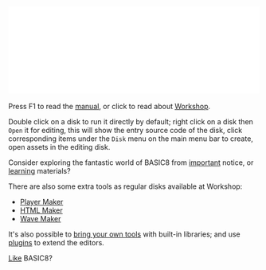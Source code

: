 ![](imgs/welcome.png)

Press F1 to read the [manual](manual), or click to read about [Workshop](workshop).

Double click on a disk to run it directly by default; right click on a disk then `Open` it for editing, this will show the entry source code of the disk, click corresponding items under the `Disk` menu on the main menu bar to create, open assets in the editing disk.

Consider exploring the fantastic world of BASIC8 from [important](https://steamcommunity.com/app/767240/discussions/4/2906376154311390056/) notice, or [learning](https://steamcommunity.com/app/767240/discussions/4/1696040635922300967/) materials?

There are also some extra tools as regular disks available at Workshop:

* [Player Maker](https://steamcommunity.com/sharedfiles/filedetails/?id=1328727512)
* [HTML Maker](https://steamcommunity.com/sharedfiles/filedetails/?id=1391948686)
* [Wave Maker](https://steamcommunity.com/sharedfiles/filedetails/?id=1352790993)

It's also possible to [bring your own tools](https://steamcommunity.com/sharedfiles/filedetails/?id=1350153766) with built-in libraries; and use [plugins](https://github.com/paladin-t/b8.plugins) to extend the editors.

[Like](https://store.steampowered.com/recommended/recommendgame/767240) BASIC8?
